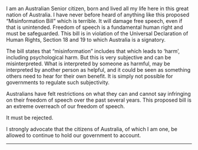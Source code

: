 I am an Australian Senior citizen, born and lived all my life here in this great nation of Australia. I have never before heard of
anything like this proposed “Misinformation Bill” which is terrible. It will damage free speech, even if that is unintended. Freedom
of speech is a fundamental human right and must be safeguarded. This bill is in violation of the Universal Declaration of Human
Rights, Section 18 and 19 to which Australia is a signatory.

The bill states that “misinformation” includes that which leads to ‘harm’, including psychological harm. But this is very subjective
and can be misinterpreted. What is interpreted by someone as harmful, may be interpreted by another person as helpful, and it
could be seen as something others need to hear for their own benefit. It is simply not possible for governments to regulate such
subjectivity.

Australians have felt restrictions on what they can and cannot say infringing on their freedom of speech over the past several
years. This proposed bill is an extreme overreach of our freedom of speech.

It must be rejected.

I strongly advocate that the citizens of Australia, of which I am one, be allowed to continue to hold our government to account.


-----

